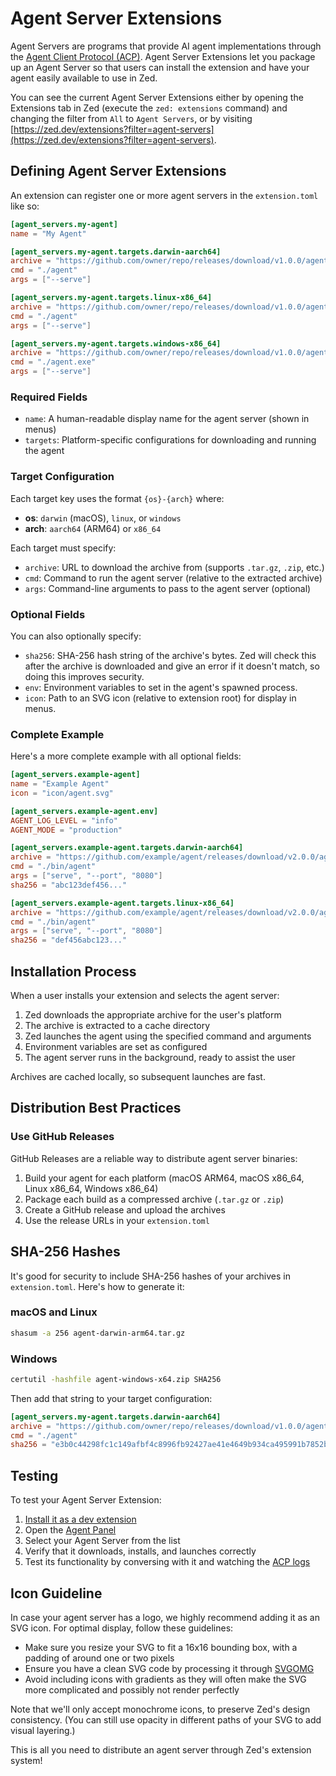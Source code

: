 # Agent Server Extensions

Agent Servers are programs that provide AI agent implementations through the [Agent Client Protocol (ACP)](https://agentclientprotocol.com). Agent Server Extensions let you package up an Agent Server so that users can install the extension and have your agent easily available to use in Zed.

You can see the current Agent Server Extensions either by opening the Extensions tab in Zed (execute the `zed: extensions` command) and changing the filter from `All` to `Agent Servers`, or by visiting [https://zed.dev/extensions?filter=agent-servers](https://zed.dev/extensions?filter=agent-servers).

## Defining Agent Server Extensions

An extension can register one or more agent servers in the `extension.toml` like so:

```toml
[agent_servers.my-agent]
name = "My Agent"

[agent_servers.my-agent.targets.darwin-aarch64]
archive = "https://github.com/owner/repo/releases/download/v1.0.0/agent-darwin-arm64.tar.gz"
cmd = "./agent"
args = ["--serve"]

[agent_servers.my-agent.targets.linux-x86_64]
archive = "https://github.com/owner/repo/releases/download/v1.0.0/agent-linux-x64.tar.gz"
cmd = "./agent"
args = ["--serve"]

[agent_servers.my-agent.targets.windows-x86_64]
archive = "https://github.com/owner/repo/releases/download/v1.0.0/agent-windows-x64.zip"
cmd = "./agent.exe"
args = ["--serve"]
```

### Required Fields

- `name`: A human-readable display name for the agent server (shown in menus)
- `targets`: Platform-specific configurations for downloading and running the agent

### Target Configuration

Each target key uses the format `{os}-{arch}` where:

- **os**: `darwin` (macOS), `linux`, or `windows`
- **arch**: `aarch64` (ARM64) or `x86_64`

Each target must specify:

- `archive`: URL to download the archive from (supports `.tar.gz`, `.zip`, etc.)
- `cmd`: Command to run the agent server (relative to the extracted archive)
- `args`: Command-line arguments to pass to the agent server (optional)

### Optional Fields

You can also optionally specify:

- `sha256`: SHA-256 hash string of the archive's bytes. Zed will check this after the archive is downloaded and give an error if it doesn't match, so doing this improves security.
- `env`: Environment variables to set in the agent's spawned process.
- `icon`: Path to an SVG icon (relative to extension root) for display in menus.

### Complete Example

Here's a more complete example with all optional fields:

```toml
[agent_servers.example-agent]
name = "Example Agent"
icon = "icon/agent.svg"

[agent_servers.example-agent.env]
AGENT_LOG_LEVEL = "info"
AGENT_MODE = "production"

[agent_servers.example-agent.targets.darwin-aarch64]
archive = "https://github.com/example/agent/releases/download/v2.0.0/agent-darwin-arm64.tar.gz"
cmd = "./bin/agent"
args = ["serve", "--port", "8080"]
sha256 = "abc123def456..."

[agent_servers.example-agent.targets.linux-x86_64]
archive = "https://github.com/example/agent/releases/download/v2.0.0/agent-linux-x64.tar.gz"
cmd = "./bin/agent"
args = ["serve", "--port", "8080"]
sha256 = "def456abc123..."
```

## Installation Process

When a user installs your extension and selects the agent server:

1. Zed downloads the appropriate archive for the user's platform
2. The archive is extracted to a cache directory
3. Zed launches the agent using the specified command and arguments
4. Environment variables are set as configured
5. The agent server runs in the background, ready to assist the user

Archives are cached locally, so subsequent launches are fast.

## Distribution Best Practices

### Use GitHub Releases

GitHub Releases are a reliable way to distribute agent server binaries:

1. Build your agent for each platform (macOS ARM64, macOS x86_64, Linux x86_64, Windows x86_64)
2. Package each build as a compressed archive (`.tar.gz` or `.zip`)
3. Create a GitHub release and upload the archives
4. Use the release URLs in your `extension.toml`

## SHA-256 Hashes

It's good for security to include SHA-256 hashes of your archives in `extension.toml`. Here's how to generate it:

### macOS and Linux

```bash
shasum -a 256 agent-darwin-arm64.tar.gz
```

### Windows

```bash
certutil -hashfile agent-windows-x64.zip SHA256
```

Then add that string to your target configuration:

```toml
[agent_servers.my-agent.targets.darwin-aarch64]
archive = "https://github.com/owner/repo/releases/download/v1.0.0/agent-darwin-arm64.tar.gz"
cmd = "./agent"
sha256 = "e3b0c44298fc1c149afbf4c8996fb92427ae41e4649b934ca495991b7852b855"
```

## Testing

To test your Agent Server Extension:

1. [Install it as a dev extension](./developing-extensions.md#developing-an-extension-locally)
2. Open the [Agent Panel](../ai/agent-panel.md)
3. Select your Agent Server from the list
4. Verify that it downloads, installs, and launches correctly
5. Test its functionality by conversing with it and watching the [ACP logs](../ai/external-agents.md#debugging-agents)

## Icon Guideline

In case your agent server has a logo, we highly recommend adding it as an SVG icon.
For optimal display, follow these guidelines:

- Make sure you resize your SVG to fit a 16x16 bounding box, with a padding of around one or two pixels
- Ensure you have a clean SVG code by processing it through [SVGOMG](https://jakearchibald.github.io/svgomg/)
- Avoid including icons with gradients as they will often make the SVG more complicated and possibly not render perfectly

Note that we'll only accept monochrome icons, to preserve Zed's design consistency. (You can still use opacity in different paths of your SVG to add visual layering.)

This is all you need to distribute an agent server through Zed's extension system!
